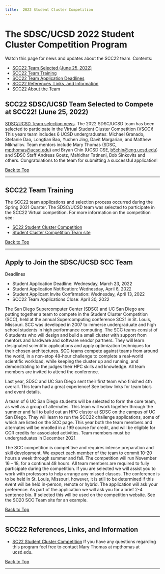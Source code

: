 ```yaml
---
title:  2022 Student Cluster Competition
---
```


# The SDSC/UCSD 2022 Student Cluster Competition Program 

Watch this page for news and updates about the SCC22 team.
<a name="top">Contents:
* [SCC22 Team Selected (June 25, 2022)](#news-selected)
* [SCC22 Team Training](#training)
* [SCC22 Team Application Deadlines](#apply)
* [SCC22 References, Links, and Information](#refs)
* [SCC22 About the Team](scc22TeamInfo.md)


## SCC22 SDSC/UCSD Team Selected to Compete at SCC22! (June 25, 2022)<a name="news-selected"></a>

[SDSC/UCSD Team selection news](https://hpc-students.sdsc.edu/2022-06-18-SDSC-UCSD-Team-Selected-for-SCC22/). The 2022 SDSC/UCSD team has been selected to participate in the Virtual Student Cluster Competition (VSCC)! This years team includes 6 UCSD undergraduates:  Michael Granado, Stefanie Dao, Longtian Bao, Yuchen Jing, Davit Margarian, and Matthew Mikhailov. Team mentors include Mary Thomas (SDSC, mpthomas@ucsd.edu) and Bryan Chin (UCSD CSE, b5chin@eng.ucsd.edu) and SDSC Staff Andreas Goetz, Mahidhar Tatineni, Bob Sinkovits and others. Congratulations to the team for submitting a successful application!

[Back to Top](#top)
<hr>
    
## SCC22 Team Training<a name="training"></a>

The SCC22 team applications and selection process occurred during the Spring 2021 Quarter. The SDSC/UCSD team was selected to participate in the SCC22 Virtual competition. For more information on the competition see: </p>

-   [SC22 Student Cluster Competition](https://sc22.supercomputing.org/program/studentssc/student-cluster-competition/)
-   [Student Cluster Competition Team site](https://www.studentclustercompetition.us/)

[Back to Top](#top)
<hr>

## Apply to Join the SDSC/UCSD SCC Team<a name="apply"></a>

Deadlines
* Student Application Deadline: Wednesday, March 23, 2022
* Student Application Notification: Wednesday, April 6, 2022
* Student Applicant Invite Confirmation: Wednesday, April 13, 2022
* SCC22 Team Applications Close: April 30, 2022

The San Diego Supercomputer Center (SDSC) and UC San Diego are putting together a team to compete in the Student Cluster Competition (SCC), held at the annual Supercomputing conference SC21 in St. Louis, Missouri. SCC was developed in 2007 to immerse undergraduate and high school students in high performance computing. The SCC teams consist of 6 students who will design and build a small cluster with support from mentors and hardware and software vendor partners. They will learn designated scientific applications and apply optimization techniques for their chosen architectures. SCC teams compete against teams from around the world, in a non-stop 48-hour challenge to complete a real-world scientific workload, while keeping the cluster up and running, and demonstrating to the judges their HPC skills and knowledge. All team members are invited to attend the conference.

Last year, SDSC and UC San Diego sent their first team who finished 4th overall. This team had a great experience! See below links for team bio’s and event details.

A team of 6 UC San Diego students will be selected to form the core team, as well as a group of alternates. This team will work together through the summer and fall to build out an HPC cluster at SDSC on the campus of UC San Diego. They will learn to run the SCC22 challenge applications, some of which are listed on the SCC page. This year both the team members and alternates will be enrolled in a 199 course for credit, and will be eligible for CCR credits for associated activities. Team members must be undergraduates in December 2021.

The SCC competition is competitive and requires intense preparation and skill development. We expect each member of the team to commit 10-20 hours a week through summer and fall. The competition will run November 16 – 18, for a continual 48 hours. All team members are required to fully participate during the competition. If you are selected we will assist you to work with professors to help arrange any missed classes. The conference is to be held in St. Louis, Missouri, however, it is still to be determined if this event will be held in-person, remote or hybrid. The application will ask your preference. As part of the application we will ask you for a brief 2-4 sentence bio. If selected this will be used on the competition website. See the SC20 SCC Team site for an example.

[Back to Top](#top)
<hr>

## SCC22 References, Links, and Information<a name="refs"></a>

-   [SC22 Student Cluster Competition](https://sc22.supercomputing.org/program/studentssc/student-cluster-competition/)
    If you have any questions regarding this program feel free to contact Mary Thomas at mpthomas at ucsd.edu.

[Back to Top](#top)
<hr>
